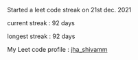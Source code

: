 Started a leet code streak on 21st dec. 2021

current streak : 92 days

longest streak : 92 days

My Leet code profile : [jha_shivamm](https://leetcode.com/jha_shivamm/)


